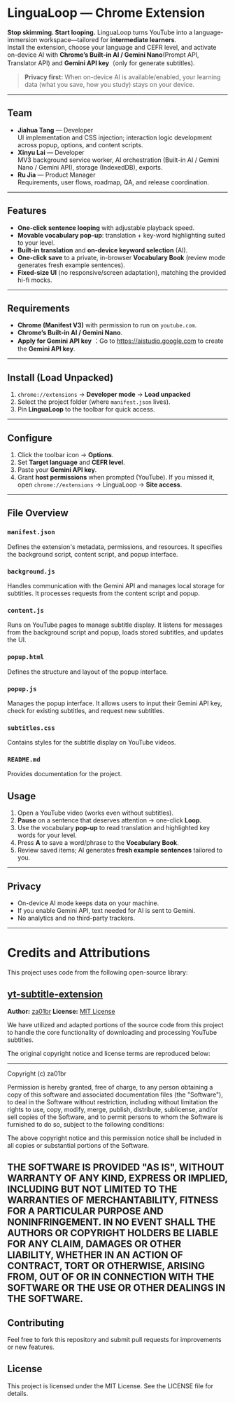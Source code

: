 # LinguaLoop — Chrome Extension 

**Stop skimming. Start looping.** LinguaLoop turns YouTube into a language-immersion workspace—tailored for **intermediate learners**.  
Install the extension, choose your language and CEFR level, and activate on-device AI with **Chrome’s Built-in AI / Gemini Nano**(Prompt API, Translator API) and **Gemini API key**（only for generate subtitles).

> **Privacy first:** When on-device AI is available/enabled, your learning data (what you save, how you study) stays on your device.

---

## Team

- **Jiahua Tang** — Developer  
  UI implementation and CSS injection; interaction logic development across popup, options, and content scripts.
- **Xinyu Lai** — Developer  
  MV3 background service worker, AI orchestration (Built-in AI / Gemini Nano / Gemini API), storage (IndexedDB), exports.
- **Ru Jia** — Product Manager  
  Requirements, user flows, roadmap, QA, and release coordination.

---

## Features

- **One-click sentence looping** with adjustable playback speed.
- **Movable vocabulary pop-up**: translation + key-word highlighting suited to your level.
- **Built-in translation** and **on-device keyword selection** (AI).
- **One-click save** to a private, in-browser **Vocabulary Book** (review mode generates fresh example sentences).
- **Fixed-size UI** (no responsive/screen adaptation), matching the provided hi-fi mocks.

---

## Requirements

- **Chrome (Manifest V3)** with permission to run on `youtube.com`.
- **Chrome’s Built-in AI / Gemini Nano**.
- **Apply for Gemini API key** ：Go to https://aistudio.google.com to create the **Gemini API key**.

---

## Install (Load Unpacked)

1. `chrome://extensions` → **Developer mode** → **Load unpacked**  
2. Select the project folder (where `manifest.json` lives).
3. Pin **LinguaLoop** to the toolbar for quick access.

---

## Configure

1. Click the toolbar icon → **Options**.
2. Set **Target language** and **CEFR level**.
3. Paste your **Gemini API key**.
4. Grant **host permissions** when prompted (YouTube). If you missed it, open `chrome://extensions` → LinguaLoop → **Site access**.

---

## File Overview

### `manifest.json`

Defines the extension's metadata, permissions, and resources. It specifies the background script, content script, and popup interface.

### `background.js`

Handles communication with the Gemini API and manages local storage for subtitles. It processes requests from the content script and popup.

### `content.js`

Runs on YouTube pages to manage subtitle display. It listens for messages from the background script and popup, loads stored subtitles, and updates the UI.

### `popup.html`

Defines the structure and layout of the popup interface.

### `popup.js`

Manages the popup interface. It allows users to input their Gemini API key, check for existing subtitles, and request new subtitles.

### `subtitles.css`

Contains styles for the subtitle display on YouTube videos.

### `README.md`

Provides documentation for the project.


## Usage

1. Open a YouTube video (works even without subtitles).
2. **Pause** on a sentence that deserves attention → one-click **Loop**.
3. Use the vocabulary **pop-up** to read translation and highlighted key words for your level.
4. Press **A** to save a word/phrase to the **Vocabulary Book**.
5. Review saved items; AI generates **fresh example sentences** tailored to you.

---


## Privacy

- On-device AI mode keeps data on your machine.  
- If you enable Gemini API, text needed for AI is sent to Gemini.  
- No analytics and no third-party trackers.

---

# Credits and Attributions

This project uses code from the following open-source library:

## [yt-subtitle-extension](https://github.com/za01br/yt-subtitle-extension)

**Author:** [za01br](https://github.com/za01br)
**License:** [MIT License](https://github.com/za01br/yt-subtitle-extension/blob/main/LICENSE)

We have utilized and adapted portions of the source code from this project to handle the core functionality of downloading and processing YouTube subtitles.

The original copyright notice and license terms are reproduced below:

---
Copyright (c) <year> za01br

Permission is hereby granted, free of charge, to any person obtaining a copy
of this software and associated documentation files (the "Software"), to deal
in the Software without restriction, including without limitation the rights
to use, copy, modify, merge, publish, distribute, sublicense, and/or sell
copies of the Software, and to permit persons to whom the Software is
furnished to do so, subject to the following conditions:

The above copyright notice and this permission notice shall be included in all
copies or substantial portions of the Software.

THE SOFTWARE IS PROVIDED "AS IS", WITHOUT WARRANTY OF ANY KIND, EXPRESS OR
IMPLIED, INCLUDING BUT NOT LIMITED TO THE WARRANTIES OF MERCHANTABILITY,
FITNESS FOR A PARTICULAR PURPOSE AND NONINFRINGEMENT. IN NO EVENT SHALL THE
AUTHORS OR COPYRIGHT HOLDERS BE LIABLE FOR ANY CLAIM, DAMAGES OR OTHER
LIABILITY, WHETHER IN AN ACTION OF CONTRACT, TORT OR OTHERWISE, ARISING FROM,
OUT OF OR IN CONNECTION WITH THE SOFTWARE OR THE USE OR OTHER DEALINGS IN THE
SOFTWARE.
---

## Contributing

Feel free to fork this repository and submit pull requests for improvements or new features.


## License

This project is licensed under the MIT License. See the LICENSE file for details.
